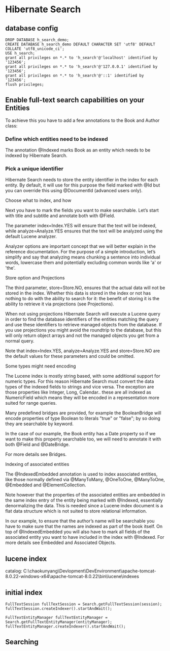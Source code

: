 # Hibernate Search 
## database config
```
DROP DATABASE h_search_demo;
CREATE DATABASE h_search_demo DEFAULT CHARACTER SET 'utf8' DEFAULT COLLATE 'utf8_unicode_ci';
USE h_search;
grant all privileges on *.* to 'h_search'@'localhost' identified by '123456'; 
grant all privileges on *.* to 'h_search'@'127.0.0.1' identified by '123456'; 
grant all privileges on *.* to 'h_search'@'::1' identified by '123456'; 
flush privileges;
```


## Enable full-text search capabilities on your Entities
To achieve this you have to add a few annotations to the Book and Author class:

### Define which entities need to be indexed

The annotation @Indexed marks Book as an entity which needs to be indexed by Hibernate Search.

### Pick a unique identifier

Hibernate Search needs to store the entity identifier in the index for each entity. By default, it will use for this purpose the field marked with @Id but you can override this using @DocumentId (advanced users only).

Choose what to index, and how

Next you have to mark the fields you want to make searchable. Let’s start with title and subtitle and annotate both with @Field.

The parameter index=Index.YES will ensure that the text will be indexed, while analyze=Analyze.YES ensures that the text will be analyzed using the default Lucene analyzer.

Analyzer options are important concept that we will better explain in the reference documentation. For the purpose of a simple introduction, let’s simplify and say that analyzing means chunking a sentence into individual words, lowercase them and potentially excluding common words like 'a' or 'the'.

Store option and Projections

The third parameter, store=Store.NO, ensures that the actual data will not be stored in the index. Whether this data is stored in the index or not has nothing to do with the ability to search for it: the benefit of storing it is the ability to retrieve it via projections (see Projections).

When not using projections Hibernate Search will execute a Lucene query in order to find the database identifiers of the entities matching the query and use these identifiers to retrieve managed objects from the database. If you use projections you might avoid the roundtrip to the database, but this will only return object arrays and not the managed objects you get from a normal query.

Note that index=Index.YES, analyze=Analyze.YES and store=Store.NO are the default values for these parameters and could be omitted.

Some types might need encoding

The Lucene index is mostly string based, with some additional support for numeric types. For this reason Hibernate Search must convert the data types of the indexed fields to strings and vice versa. The exception are those properties like Integer, Long, Calendar.. these are all indexed as NumericField which means they will be encoded in a representation more suited for range queries.

Many predefined bridges are provided, for example the BooleanBridge will encode properties of type Boolean to literals "true" or "false"; by so doing they are searchable by keyword.

In the case of our example, the Book entity has a Date property so if we want to make this property searchable too, we will need to annotate it with both @Field and @DateBridge.

For more details see Bridges.

Indexing of associated entities

The @IndexedEmbedded annotation is used to index associated entities, like those normally defined via @ManyToMany, @OneToOne, @ManyToOne, @Embedded and @ElementCollection.

Note however that the properties of the associated entities are embedded in the same index entry of the entity being marked with @Indexed, essentially denormalizing the data. This is needed since a Lucene index document is a flat data structure which is not suited to store relational information.

In our example, to ensure that the author’s name will be searchable you have to make sure that the names are indexed as part of the book itself. On top of @IndexedEmbedded you will also have to mark all fields of the associated entity you want to have included in the index with @Indexed. For more details see Embedded and Associated Objects.

## lucene index 
catalog: C:\chaokunyang\Devlopment\DevEnvironment\apache-tomcat-8.0.22-windows-x64\apache-tomcat-8.0.22\bin\lucene\indexes

## initial index
```
FullTextSession fullTextSession = Search.getFullTextSession(session);
fullTextSession.createIndexer().startAndWait();
```
```
FullTextEntityManager fullTextEntityManager = Search.getFullTextEntityManager(entityManager);
fullTextEntityManager.createIndexer().startAndWait();
```

## Searching

